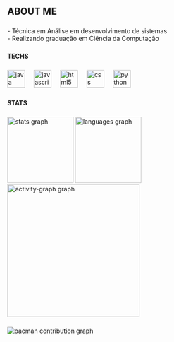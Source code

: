 <h2 align="left">ABOUT ME</h2>

###

<p align="left">- Técnica em Análise em desenvolvimento de sistemas<br>- Realizando graduação em Ciência da Computação</p>

###

<h4 align="left">TECHS</h4>

###

<div align="left">
  <img src="https://skillicons.dev/icons?i=java" height="40" alt="java logo"  />
  <img width="12" />
  <img src="https://skillicons.dev/icons?i=js" height="40" alt="javascript logo"  />
  <img width="12" />
  <img src="https://skillicons.dev/icons?i=html" height="40" alt="html5 logo"  />
  <img width="12" />
  <img src="https://skillicons.dev/icons?i=css" height="40" alt="css logo"  />
  <img width="12" />
  <img src="https://skillicons.dev/icons?i=py" height="40" alt="python logo"  />
</div>

###

<h4 align="left">STATS</h4>

###

<div align="left">
  <img src="https://github-readme-stats.vercel.app/api?username=luanapatrio&hide_title=false&hide_rank=false&show_icons=true&include_all_commits=true&count_private=true&disable_animations=false&theme=blueberry&locale=en&hide_border=false&order=1" height="150" alt="stats graph"  />
  <img src="https://github-readme-stats.vercel.app/api/top-langs?username=luanapatrio&locale=en&hide_title=false&layout=compact&card_width=320&langs_count=5&theme=blueberry&hide_border=false&order=2" height="150" alt="languages graph"  />
  <img src="https://github-readme-activity-graph.vercel.app/graph?username=luanapatrio&radius=16&theme=github-dark&area=true&order=5" height="300" alt="activity-graph graph"  />
</div>

###

<picture>
  <source media="(prefers-color-scheme: dark)" srcset="https://raw.githubusercontent.com/luanapatrio/luanapatrio/output/pacman-contribution-graph-dark.svg">
  <source media="(prefers-color-scheme: light)" srcset="https://raw.githubusercontent.com/luanapatrio/luanapatrio/output/pacman-contribution-graph.svg">
  <img alt="pacman contribution graph" src="https://raw.githubusercontent.com/luanapatrio/luanapatrio/output/pacman-contribution-graph.svg">
</picture>

###

